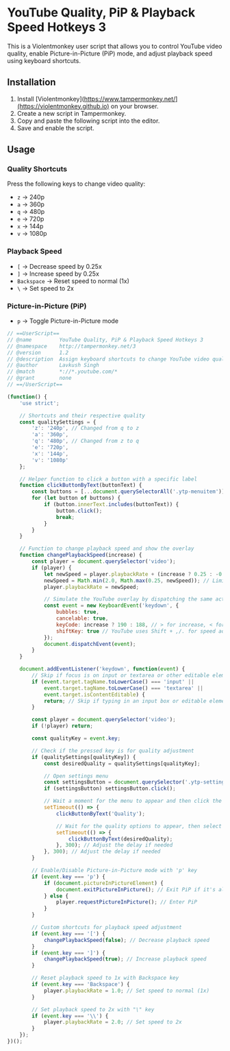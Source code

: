 # YouTube Quality, PiP & Playback Speed Hotkeys 3

This is a Violentmonkey user script that allows you to control YouTube video quality, enable Picture-in-Picture (PiP) mode, and adjust playback speed using keyboard shortcuts.

## Installation

1. Install [Violentmonkey](https://www.tampermonkey.net/](https://violentmonkey.github.io) on your browser.
2. Create a new script in Tampermonkey.
3. Copy and paste the following script into the editor.
4. Save and enable the script.

## Usage

### Quality Shortcuts
Press the following keys to change video quality:
- `z` → 240p
- `a` → 360p
- `q` → 480p
- `e` → 720p
- `x` → 144p
- `v` → 1080p

### Playback Speed
- `[` → Decrease speed by 0.25x
- `]` → Increase speed by 0.25x
- `Backspace` → Reset speed to normal (1x)
- `\` → Set speed to 2x

### Picture-in-Picture (PiP)
- `p` → Toggle Picture-in-Picture mode

```javascript
// ==UserScript==
// @name         YouTube Quality, PiP & Playback Speed Hotkeys 3
// @namespace    http://tampermonkey.net/3
// @version      1.2
// @description  Assign keyboard shortcuts to change YouTube video quality, enable PiP mode, and adjust playback speed with overlay
// @author       Lavkush Singh
// @match        *://*.youtube.com/*
// @grant        none
// ==/UserScript==

(function() {
    'use strict';

    // Shortcuts and their respective quality
    const qualitySettings = {
        'z': '240p', // Changed from q to z
        'a': '360p',
        'q': '480p', // Changed from z to q
        'e': '720p',
        'x': '144p',
        'v': '1080p'
    };

    // Helper function to click a button with a specific label
    function clickButtonByText(buttonText) {
        const buttons = [...document.querySelectorAll('.ytp-menuitem')];
        for (let button of buttons) {
            if (button.innerText.includes(buttonText)) {
                button.click();
                break;
            }
        }
    }

    // Function to change playback speed and show the overlay
    function changePlaybackSpeed(increase) {
        const player = document.querySelector('video');
        if (player) {
            let newSpeed = player.playbackRate + (increase ? 0.25 : -0.25);
            newSpeed = Math.min(2.0, Math.max(0.25, newSpeed)); // Limit speed between 0.25x and 2x
            player.playbackRate = newSpeed;

            // Simulate the YouTube overlay by dispatching the same action
            const event = new KeyboardEvent('keydown', {
                bubbles: true,
                cancelable: true,
                keyCode: increase ? 190 : 188, // > for increase, < for decrease (these are the default keys)
                shiftKey: true // YouTube uses Shift + ,/. for speed adjustment
            });
            document.dispatchEvent(event);
        }
    }

    document.addEventListener('keydown', function(event) {
        // Skip if focus is on input or textarea or other editable elements
        if (event.target.tagName.toLowerCase() === 'input' ||
            event.target.tagName.toLowerCase() === 'textarea' ||
            event.target.isContentEditable) {
            return; // Skip if typing in an input box or editable element
        }

        const player = document.querySelector('video');
        if (!player) return;

        const qualityKey = event.key;

        // Check if the pressed key is for quality adjustment
        if (qualitySettings[qualityKey]) {
            const desiredQuality = qualitySettings[qualityKey];

            // Open settings menu
            const settingsButton = document.querySelector('.ytp-settings-button');
            if (settingsButton) settingsButton.click();

            // Wait a moment for the menu to appear and then click the "Quality" option
            setTimeout(() => {
                clickButtonByText('Quality');

                // Wait for the quality options to appear, then select the desired quality
                setTimeout(() => {
                    clickButtonByText(desiredQuality);
                }, 300); // Adjust the delay if needed
            }, 300); // Adjust the delay if needed
        }

        // Enable/Disable Picture-in-Picture mode with 'p' key
        if (event.key === 'p') {
            if (document.pictureInPictureElement) {
                document.exitPictureInPicture(); // Exit PiP if it's already enabled
            } else {
                player.requestPictureInPicture(); // Enter PiP
            }
        }

        // Custom shortcuts for playback speed adjustment
        if (event.key === '[') {
            changePlaybackSpeed(false); // Decrease playback speed
        }
        if (event.key === ']') {
            changePlaybackSpeed(true); // Increase playback speed
        }

        // Reset playback speed to 1x with Backspace key
        if (event.key === 'Backspace') {
            player.playbackRate = 1.0; // Set speed to normal (1x)
        }

        // Set playback speed to 2x with "\" key
        if (event.key === '\\') {
            player.playbackRate = 2.0; // Set speed to 2x
        }
    });
})();
```
